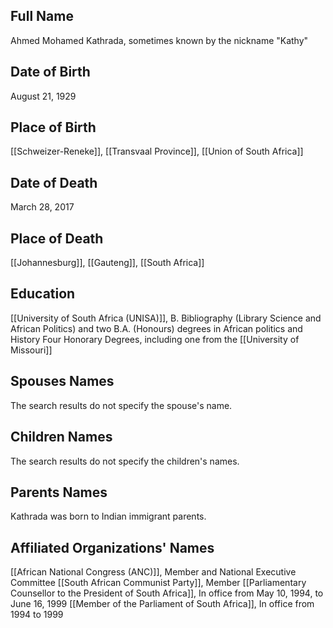 ## Full Name
Ahmed Mohamed Kathrada, sometimes known by the nickname "Kathy"

## Date of Birth
August 21, 1929

## Place of Birth
[[Schweizer-Reneke]], [[Transvaal Province]], [[Union of South Africa]]

## Date of Death
March 28, 2017

## Place of Death
[[Johannesburg]], [[Gauteng]], [[South Africa]]

## Education
[[University of South Africa (UNISA)]], B. Bibliography (Library Science and African Politics) and two B.A. (Honours) degrees in African politics and History
Four Honorary Degrees, including one from the [[University of Missouri]]

## Spouses Names
The search results do not specify the spouse's name.

## Children Names
The search results do not specify the children's names.

## Parents Names
Kathrada was born to Indian immigrant parents.

## Affiliated Organizations' Names
[[African National Congress (ANC)]], Member and National Executive Committee
[[South African Communist Party]], Member
[[Parliamentary Counsellor to the President of South Africa]], In office from May 10, 1994, to June 16, 1999
[[Member of the Parliament of South Africa]], In office from 1994 to 1999

